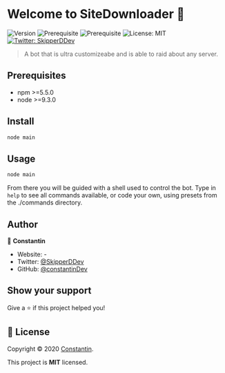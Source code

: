 # Welcome to SiteDownloader 👋
![Version](https://img.shields.io/badge/version-1.0.0-blue.svg?cacheSeconds=2592000)
![Prerequisite](https://img.shields.io/badge/npm-%3E%3D5.5.0-blue.svg)
![Prerequisite](https://img.shields.io/badge/node-%3E%3D9.3.0-blue.svg)
![License: MIT](https://img.shields.io/github/license/constantinDev/raidbot)
[![Twitter: SkipperDDev](https://img.shields.io/twitter/follow/SkipperDDev.svg?style=social)](https://twitter.com/SkipperDDev)

> A bot that is ultra customizeabe and is able to raid about any server.

## Prerequisites

- npm >=5.5.0
- node >=9.3.0

## Install

```sh
node main
```

## Usage

```sh
node main
```
From there you will be guided with a shell used to control the bot. Type in `help` to see all commands available, or code your own, using presets from the ./commands directory.

## Author

👤 **Constantin**

* Website: -
* Twitter: [@SkipperDDev](https://twitter.com/SkipperDDev)
* GitHub: [@constantinDev](https://github.com/constantinDev)

## Show your support

Give a ⭐️ if this project helped you!


## 📝 License

Copyright © 2020 [Constantin](https://github.com/constantinDev).

This project is **MIT** licensed.

